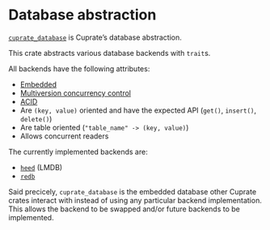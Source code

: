 # Database abstraction
[`cuprate_database`](https://doc.cuprate.org/cuprate_database) is Cuprate’s database abstraction.

This crate abstracts various database backends with `trait`s.

All backends have the following attributes:

- [Embedded](https://en.wikipedia.org/wiki/Embedded_database)
- [Multiversion concurrency control](https://en.wikipedia.org/wiki/Multiversion_concurrency_control)
- [ACID](https://en.wikipedia.org/wiki/ACID)
- Are `(key, value)` oriented and have the expected API (`get()`, `insert()`, `delete()`)
- Are table oriented (`"table_name" -> (key, value)`)
- Allows concurrent readers

The currently implemented backends are:
- [`heed`](https://github.com/meilisearch/heed) (LMDB)
- [`redb`](https://github.com/cberner/redb)

Said precicely, `cuprate_database` is the embedded database other Cuprate
crates interact with instead of using any particular backend implementation.
This allows the backend to be swapped and/or future backends to be implemented.